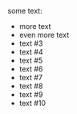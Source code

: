 some text:

* more text
* even more text
* text #3
* text #4
* text #5
* text #6
* text #7
* text #8
* text #9
* text #10
